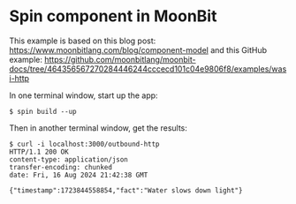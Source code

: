 # Spin component in MoonBit

This example is based on this blog post: https://www.moonbitlang.com/blog/component-model
and this GitHub example: https://github.com/moonbitlang/moonbit-docs/tree/464356567270284446244cccecd101c04e9806f8/examples/wasi-http

In one terminal window, start up the app:

```shell
$ spin build --up
```

Then in another terminal window, get the results:

```shell
$ curl -i localhost:3000/outbound-http
HTTP/1.1 200 OK
content-type: application/json
transfer-encoding: chunked
date: Fri, 16 Aug 2024 21:42:38 GMT

{"timestamp":1723844558854,"fact":"Water slows down light"}
```
